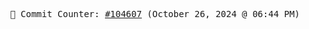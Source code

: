 <p align="center">
    <samp>
        📮 Commit Counter: <a href="https://github.com/Javascript-void0/Javascript-void0/commits/main">#104607</a> (October 26, 2024 @ 06:44 PM)
    </samp>
</p>